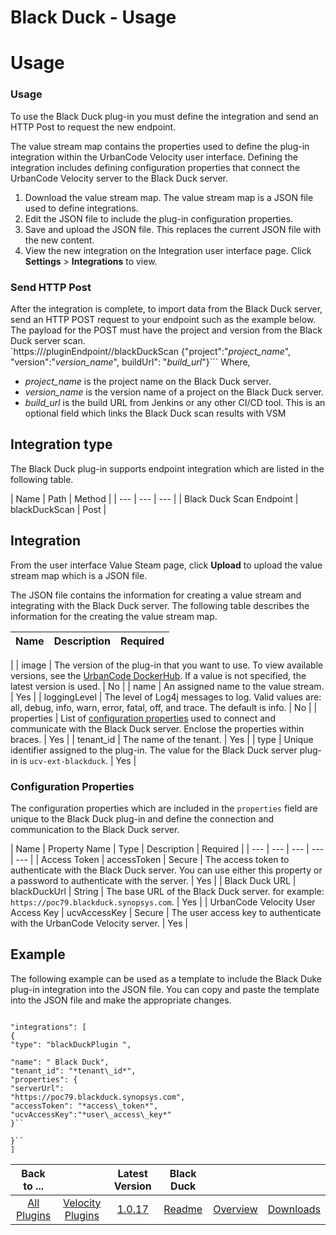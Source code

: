 
Black Duck - Usage
==================

# Usage



### Usage






To use the Black Duck plug-in you must define the integration and send an HTTP Post to request the new 
endpoint.


The value stream map contains the properties used to define the plug-in integration within the UrbanCode 
Velocity user interface. Defining the integration includes defining configuration properties that connect the UrbanCode 
Velocity server to the Black Duck server.


1. Download the value stream map. The value stream map is a JSON file used 
to define integrations.
2. Edit the JSON file to include the plug-in configuration properties.
3. Save and upload the 
JSON file. This replaces the current JSON file with the new content.
4. View the new integration on the Integration user
 interface page. Click **Settings** > **Integrations** to view.


### Send HTTP Post


After the integration is 
complete, to import data from the Black Duck server, send an HTTP POST request to your endpoint such as the example 
below. The payload for the POST must have the project and version from the Black Duck server scan.  
`https:///pluginEndpoint//blackDuckScan {"project":"*project\_name*", "version":"*version\_name*", buildUrl": 
"*build\_url*"}```  Where,


* *project\_name* is the project name on the Black Duck server.
* *version\_name* is the 
version name of a project on the Black Duck server.
* *build\_url* is the build URL from Jenkins or any other CI/CD 
tool. This is an optional field which links the Black Duck scan results with VSM


Integration type
----------------



The Black Duck plug-in supports endpoint integration which are listed in the following table.




| Name | Path | Method
 |
| --- | --- | --- |
| Black Duck Scan Endpoint | blackDuckScan | Post |


Integration
-----------


From the user 
interface Value Steam page, click **Upload** to upload the value stream map which is a JSON file.


The JSON file 
contains the information for creating a value stream and integrating with the Black Duck server. The following table 
describes the information for the creating the value stream map.




| Name | Description | Required |
| --- | --- | ---
 |
| image | The version of the plug-in that you want to use. To view available versions, see the [UrbanCode 
DockerHub](https://hub.docker.com/r/urbancode/ucv-ext-blackduck/tags). If a value is not specified, the latest version 
is used. | No |
| name | An assigned name to the value stream. | Yes |
| loggingLevel | The level of Log4j messages to 
log. Valid values are: all, debug, info, warn, error, fatal, off, and trace. The default is info. | No |
| properties | 
List of [configuration properties](#properties) used to connect and communicate with the Black Duck server. Enclose the 
properties within braces. | Yes |
| tenant\_id | The name of the tenant. | Yes |
| type | Unique identifier assigned to 
the plug-in. The value for the Black Duck server plug-in is `ucv-ext-blackduck`. | Yes |


### Configuration Properties



The configuration properties which are included in the `properties` field are unique to the Black Duck plug-in and 
define the connection and communication to the Black Duck server.




| Name | Property Name | Type | Description | 
Required |
| --- | --- | --- | --- | --- |
| Access Token | accessToken | Secure | The access token to authenticate with
 the Black Duck server. You can use either this property or a password to authenticate with the server. | Yes |
| Black 
Duck URL | blackDuckUrl | String | The base URL of the Black Duck server. for example: 
`https://poc79.blackduck.synopsys.com`. | Yes |
| UrbanCode Velocity User Access Key | ucvAccessKey | Secure | The user 
access key to authenticate with the UrbanCode Velocity server. | Yes |


Example
-------


The following example can be 
used as a template to include the Black Duke plug-in integration into the JSON file. You can copy and paste the template
 into the JSON file and make the appropriate changes.



```

"integrations": [ 
{ 
"type": "blackDuckPlugin ", 

"name": " Black Duck", 
"tenant_id": "*tenant\_id*", 
"properties": { 
"serverUrl": 
"https://poc79.blackduck.synopsys.com", 
"accessToken": "*access\_token*", 
"ucvAccessKey":"*user\_access\_key*" 
}``
 
}`` 
]

```





|Back to ...||Latest Version|Black Duck |||
| :---: | :---: | :---: | :---: | :---: | :---: |
|[All Plugins](../../index.md)|[Velocity Plugins](../README.md)|[1.0.17]()|[Readme](README.md)|[Overview](overview.md)|[Downloads](downloads.md)|

